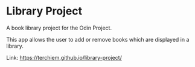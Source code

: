 # Library Project
A book library project for the Odin Project.

This app allows the user to add or remove books which are displayed in a library.

Link: https://terchiem.github.io/library-project/
